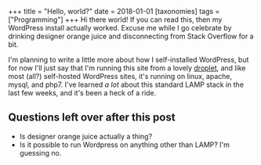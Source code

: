 +++
title = "Hello, world?"
date = 2018-01-01
[taxonomies]
tags = ["Programming"]
+++
Hi there world! If you can read this, then my WordPress install actually worked. Excuse me while I go celebrate by drinking designer orange juice and disconnecting from Stack Overflow for a bit.

<!-- more -->

I'm planning to write a little more about how I self-installed WordPress, but for now I'll just say that I'm running this site from a lovely [droplet](https://www.digitalocean.com/products/compute/), and like most (all?) self-hosted WordPress sites, it's running on linux, apache, mysql, and php7. I've learned _a lot_ about this standard LAMP stack in the last few weeks, and it's been a heck of a ride.

## Questions left over after this post

- Is designer orange juice actually a thing?
- Is it possible to run Wordpress on anything other than LAMP? I'm guessing no.
